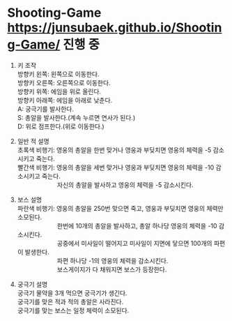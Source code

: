 # Shooting-Game https://junsubaek.github.io/Shooting-Game/ 진행 중


1. 키 조작<br/>
방향키 왼쪽: 왼쪽으로 이동한다.<br/>
방향키 오른쪽: 오른쪽으로 이동한다.<br/>
방향키 위쪽: 에임을 위로 올린다.<br/>
방향키 아래쪽: 에임을 아래로 낮춘다.<br/>
A: 궁극기를 발사한다.<br/>
S: 총알을 발사한다.(계속 누르면 연사가 된다.)<br/>
D: 위로 점프한다.(위로 이동한다.)


2. 일반 적 설명<br/>
초록색 비행기: 영웅의 총알을 한번 맞거나 영웅과 부딪치면 영웅의 체력을 -5 감소시키고 죽는다.<br/>
빨간색 비행기: 영웅의 총알을 세번 맞거나 영웅과 부딪치면 영웅의 체력을 -10 감소시키고 죽는다.<br/>
&nbsp;&nbsp;&nbsp;&nbsp;&nbsp;&nbsp;&nbsp;&nbsp;&nbsp;&nbsp;&nbsp;&nbsp;&nbsp;&nbsp;&nbsp;&nbsp;&nbsp;&nbsp;&nbsp;&nbsp;&nbsp;&nbsp;&nbsp;자신의 총알을 발사하고 영웅의 체력을 -5 감소시킨다.<br/>


3. 보스 설명<br/>
파란색 비행기: 영웅의 총알을 250번 맞으면 죽고, 영웅과 부딪치면 영웅의 체력만 소모된다.<br/>
&nbsp;&nbsp;&nbsp;&nbsp;&nbsp;&nbsp;&nbsp;&nbsp;&nbsp;&nbsp;&nbsp;&nbsp;&nbsp;&nbsp;&nbsp;&nbsp;&nbsp;&nbsp;&nbsp;&nbsp;&nbsp;&nbsp;&nbsp;한번에 10개의 총알을 발사하고, 총알 하나당 영웅의 체력을 -10 감소시킨다.<br/>
&nbsp;&nbsp;&nbsp;&nbsp;&nbsp;&nbsp;&nbsp;&nbsp;&nbsp;&nbsp;&nbsp;&nbsp;&nbsp;&nbsp;&nbsp;&nbsp;&nbsp;&nbsp;&nbsp;&nbsp;&nbsp;&nbsp;&nbsp;공중에서 미사일이 떨어지고 미사일이 지면에 닿으면 100개의 파편이 발생한다.<br/>
&nbsp;&nbsp;&nbsp;&nbsp;&nbsp;&nbsp;&nbsp;&nbsp;&nbsp;&nbsp;&nbsp;&nbsp;&nbsp;&nbsp;&nbsp;&nbsp;&nbsp;&nbsp;&nbsp;&nbsp;&nbsp;&nbsp;&nbsp;파편 하나당 -1의 영웅의 체력을 감소시킨다.<br/>
&nbsp;&nbsp;&nbsp;&nbsp;&nbsp;&nbsp;&nbsp;&nbsp;&nbsp;&nbsp;&nbsp;&nbsp;&nbsp;&nbsp;&nbsp;&nbsp;&nbsp;&nbsp;&nbsp;&nbsp;&nbsp;&nbsp;&nbsp;보스게이지가 다 채워지면 보스가 등장한다.


4. 궁극기 설명<br/>
궁극기 물약을 3개 먹으면 궁극기가 생긴다.<br/> 
궁극기를 맞은 적과 적의 총알은 사라진다.<br/>
궁극기를 맞는 보스는 일정 체력이 소모된다.
